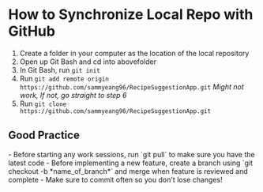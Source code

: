 <h1>How to Synchronize Local Repo with GitHub</h1>

1. Create a folder in your computer as the location of the local repository
2. Open up Git Bash and cd into abovefolder
3. In Git Bash, run `git init`
4. Run `git add remote origin https://github.com/sammyeang96/RecipeSuggestionApp.git` *Might not work, If not, go straight to step 6*
5. Run `git clone https://github.com/sammyeang96/RecipeSuggestionApp.git`

<h2>Good Practice</h2>
- Before starting any work sessions, run `git pull` to make sure you have the latest code
- Before implementing a new feature, create a branch using `git checkout -b *name_of_branch*` and merge when feature is reviewed and complete
- Make sure to commit often so you don't lose changes!
